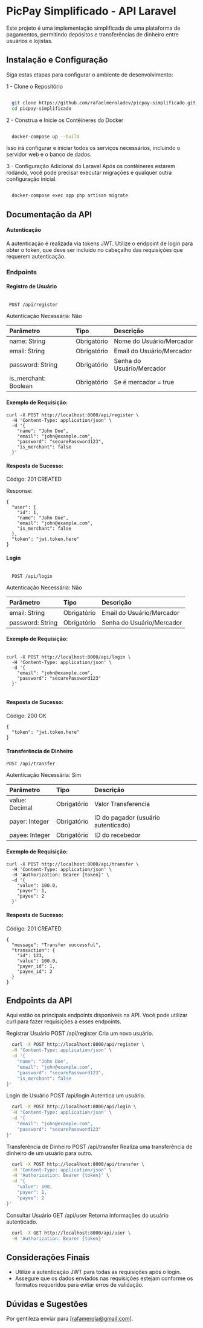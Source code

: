 # PicPay Simplificado - API Laravel

Este projeto é uma implementação simplificada de uma plataforma de pagamentos, permitindo depósitos e transferências de dinheiro entre usuários e lojistas.

## Instalação e Configuração

Siga estas etapas para configurar o ambiente de desenvolvimento:

1 - Clone o Repositório
```bash

  git clone https://github.com/rafaelmeroladev/picpay-simplificado.git
  cd picpay-simplificado

```
2 - Construa e Inicie os Contêineres do Docker
```bash

  docker-compose up --build

```
Isso irá configurar e iniciar todos os serviços necessários, incluindo o servidor web e o banco de dados.

3 - Configuração Adicional do Laravel
Após os contêineres estarem rodando, você pode precisar executar migrações e qualquer outra configuração inicial.
```bash

  docker-compose exec app php artisan migrate

```    

## Documentação da API

#### Autenticação
A autenticação é realizada via tokens JWT. Utilize o endpoint de login para obter o token, que deve ser incluído no cabeçalho das requisições que requerem autenticação.

### Endpoints
#### Registro de Usuário
``` http

 POST /api/register

```

Autenticação Necessária: Não


| Parâmetro   | Tipo       | Descrição                           |
| :---------- | :--------- | :---------------------------------- |
|name: String | Obrigatório | Nome do Usuário/Mercador
email: String | Obrigatório | Email do Usuário/Mercador
password: String | Obrigatório | Senha do Usuário/Mercador
is_merchant: Boolean | Obrigatório | Se é mercador = true |

#### Exemplo de Requisição:
``` curl
curl -X POST http://localhost:8000/api/register \
  -H 'Content-Type: application/json' \
  -d '{
    "name": "John Doe",
    "email": "john@example.com",
    "password": "securePassword123",
    "is_merchant": false
  }'

```
#### Resposta de Sucesso:

Código: 201 CREATED

Response:
``` http
{
  "user": {
    "id": 1,
    "name": "John Doe",
    "email": "john@example.com",
    "is_merchant": false
  },
  "token": "jwt.token.here"
}

```

#### Login

```http

  POST /api/login

```
Autenticação Necessária: Não

| Parâmetro   | Tipo       | Descrição                           |
| :---------- | :--------- | :---------------------------------- |
|email: String | Obrigatório | Email do Usuário/Mercador
password: String | Obrigatório | Senha do Usuário/Mercador |

#### Exemplo de Requisição:

``` http

curl -X POST http://localhost:8000/api/login \
  -H 'Content-Type: application/json' \
  -d '{
    "email": "john@example.com",
    "password": "securePassword123"
  }'
  
```
#### Resposta de Sucesso:
Código: 200 OK

``` http
{
  "token": "jwt.token.here"
}
```

#### Transferência de Dinheiro

``` http
POST /api/transfer
```
Autenticação Necessária: Sim

| Parâmetro   | Tipo       | Descrição                           |
| :---------- | :--------- | :---------------------------------- |
|value: Decimal | Obrigatório | Valor Transferencia
payer: Integer | Obrigatório | ID do pagador (usuário autenticado) 
payee: Integer | Obrigatório | ID do recebedor|

#### Exemplo de Requisição:
``` curl
curl -X POST http://localhost:8000/api/transfer \
  -H 'Content-Type: application/json' \
  -H 'Authorization: Bearer {token}' \
  -d '{
    "value": 100.0,
    "payer": 1,
    "payee": 2
  }'
```
#### Resposta de Sucesso:
Código: 201 CREATED

``` http
{
  "message": "Transfer successful",
  "transaction": {
    "id": 123,
    "value": 100.0,
    "payer_id": 1,
    "payee_id": 2
  }
}
```

## Endpoints da API

Aqui estão os principais endpoints disponíveis na API. Você pode utilizar curl para fazer requisições a esses endpoints.

Registrar Usuário
POST /api/register
Cria um novo usuário.

```bash
  curl -X POST http://localhost:8000/api/register \
  -H 'Content-Type: application/json' \
  -d '{
    "name": "John Doe",
    "email": "john@example.com",
    "password": "securePassword123",
    "is_merchant": false
}'

```

Login de Usuário
POST /api/login
Autentica um usuário.

```bash
  curl -X POST http://localhost:8000/api/login \
  -H 'Content-Type: application/json' \
  -d '{
    "email": "john@example.com",
    "password": "securePassword123"
}'

```

Transferência de Dinheiro
POST /api/transfer
Realiza uma transferência de dinheiro de um usuário para outro.

```bash
  curl -X POST http://localhost:8000/api/transfer \
  -H 'Content-Type: application/json' \
  -H 'Authorization: Bearer {token}' \
  -d '{
    "value": 100,
    "payer": 1,
    "payee": 2
}'

```

Consultar Usuário
GET /api/user
Retorna informações do usuário autenticado.

```bash
  curl -X GET http://localhost:8000/api/user \
  -H 'Authorization: Bearer {token}'

```

## Considerações Finais

- Utilize a autenticação JWT para todas as requisições após o login.
- Assegure que os dados enviados nas requisições estejam conforme os formatos requeridos para evitar erros de validação.

## Dúvidas e Sugestões

Por gentileza enviar para [rafamerola@gmail.com].